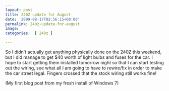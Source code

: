 ```yaml
---
layout: post
title: 240Z update for August
date: '2009-08-17T02:56:15+00:00'
permalink: 240z-update-for-august
image: 
categories:  [ 240z ]

---
```

 So I didn't actually get anything physically done on the 240Z this weekend, but I did manage to get $40 worth of light bulbs and fuses for the car. 
 I hope to start getting them installed tomorrow night so that I can start testing out the wiring, see what all I am going to have to rewire/fix in order to make the car street legal. Fingers crossed that the stock wiring still works fine! 

 
 (My first blog post from my fresh install of Windows 7) 





